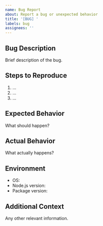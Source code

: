 ```yaml
---
name: Bug Report
about: Report a bug or unexpected behavior
title: '[BUG] '
labels: bug
assignees: ''
---
```


## Bug Description

Brief description of the bug.

## Steps to Reproduce

1. ...
2. ...
3. ...

## Expected Behavior

What should happen?

## Actual Behavior

What actually happens?

## Environment

- OS: 
- Node.js version: 
- Package version: 

## Additional Context

Any other relevant information.
